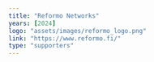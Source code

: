 ```yaml
---
title: "Reformo Networks"
years: [2024]
logo: "assets/images/reformo_logo.png"
link: "https://www.reformo.fi/"
type: "supporters"
---
```

